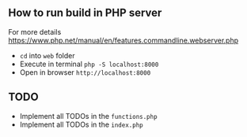 ## How to run build in PHP server

For more details https://www.php.net/manual/en/features.commandline.webserver.php 

 * `cd` into `web` folder
 * Execute in terminal `php -S localhost:8000`
 * Open in browser `http://localhost:8000`
 
## TODO
 * Implement all TODOs in the `functions.php`
 * Implement all TODOs in the `index.php` 